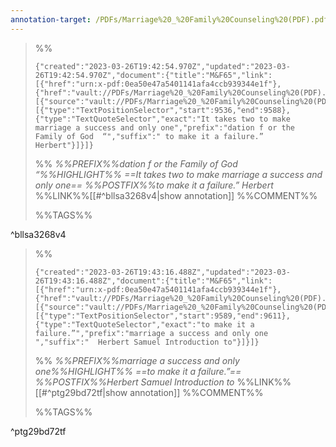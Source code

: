 ```yaml
---
annotation-target: /PDFs/Marriage%20_%20Family%20Counseling%20(PDF).pdf
---
```



>%%
>```annotation-json
>{"created":"2023-03-26T19:42:54.970Z","updated":"2023-03-26T19:42:54.970Z","document":{"title":"M&F65","link":[{"href":"urn:x-pdf:0ea50e47a5401141afa4ccb939344e1f"},{"href":"vault://PDFs/Marriage%20_%20Family%20Counseling%20(PDF).pdf"}],"documentFingerprint":"0ea50e47a5401141afa4ccb939344e1f"},"uri":"vault://PDFs/Marriage%20_%20Family%20Counseling%20(PDF).pdf","target":[{"source":"vault://PDFs/Marriage%20_%20Family%20Counseling%20(PDF).pdf","selector":[{"type":"TextPositionSelector","start":9536,"end":9588},{"type":"TextQuoteSelector","exact":"It takes two to make marriage a success and only one","prefix":"dation f or the Family of God  “","suffix":" to make it a failure.”  Herbert"}]}]}
>```
>%%
>*%%PREFIX%%dation f or the Family of God  “%%HIGHLIGHT%% ==It takes two to make marriage a success and only one== %%POSTFIX%%to make it a failure.”  Herbert*
>%%LINK%%[[#^bllsa3268v4|show annotation]]
>%%COMMENT%%
>
>%%TAGS%%
>
^bllsa3268v4


>%%
>```annotation-json
>{"created":"2023-03-26T19:43:16.488Z","updated":"2023-03-26T19:43:16.488Z","document":{"title":"M&F65","link":[{"href":"urn:x-pdf:0ea50e47a5401141afa4ccb939344e1f"},{"href":"vault://PDFs/Marriage%20_%20Family%20Counseling%20(PDF).pdf"}],"documentFingerprint":"0ea50e47a5401141afa4ccb939344e1f"},"uri":"vault://PDFs/Marriage%20_%20Family%20Counseling%20(PDF).pdf","target":[{"source":"vault://PDFs/Marriage%20_%20Family%20Counseling%20(PDF).pdf","selector":[{"type":"TextPositionSelector","start":9589,"end":9611},{"type":"TextQuoteSelector","exact":"to make it a failure.”","prefix":"marriage a success and only one ","suffix":"  Herbert Samuel Introduction to"}]}]}
>```
>%%
>*%%PREFIX%%marriage a success and only one%%HIGHLIGHT%% ==to make it a failure.”== %%POSTFIX%%Herbert Samuel Introduction to*
>%%LINK%%[[#^ptg29bd72tf|show annotation]]
>%%COMMENT%%
>
>%%TAGS%%
>
^ptg29bd72tf
